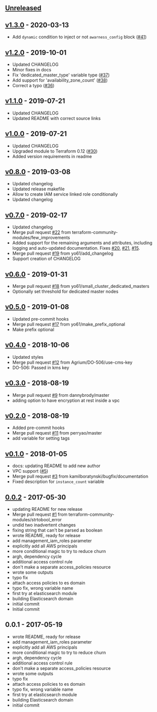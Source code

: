 <a name="unreleased"></a>
## [Unreleased]



<a name="v1.3.0"></a>
## [v1.3.0] - 2020-03-13

- Add `dynamic` condition to inject or not `awarness_config` block ([#41](https://github.com/terraform-community-modules/tf_aws_elasticsearch/issues/41))


<a name="v1.2.0"></a>
## [v1.2.0] - 2019-10-01

- Updated CHANGELOG
- Minor fixes in docs
- Fix 'dedicated_master_type' variable type ([#37](https://github.com/terraform-community-modules/tf_aws_elasticsearch/issues/37))
- Add support for 'availability_zone_count' ([#38](https://github.com/terraform-community-modules/tf_aws_elasticsearch/issues/38))
- Correct a typo ([#36](https://github.com/terraform-community-modules/tf_aws_elasticsearch/issues/36))


<a name="v1.1.0"></a>
## [v1.1.0] - 2019-07-21

- Updated CHANGELOG
- Updated README with correct source links


<a name="v1.0.0"></a>
## [v1.0.0] - 2019-07-21

- Updated CHANGELOG
- Upgraded module to Terraform 0.12 ([#30](https://github.com/terraform-community-modules/tf_aws_elasticsearch/issues/30))
- Added version requirements in readme


<a name="v0.8.0"></a>
## [v0.8.0] - 2019-03-08

- Updated changelog
- Updated release makefile
- Allow to create IAM service linked role conditionally
- Updated changelog


<a name="v0.7.0"></a>
## [v0.7.0] - 2019-02-17

- Updated changelog
- Merge pull request [#22](https://github.com/terraform-community-modules/tf_aws_elasticsearch/issues/22) from terraform-community-modules/few_improvements
- Added support for the remaining arguments and attributes, including logging and auto-updated documentation. Fixes [#20](https://github.com/terraform-community-modules/tf_aws_elasticsearch/issues/20), [#21](https://github.com/terraform-community-modules/tf_aws_elasticsearch/issues/21), [#15](https://github.com/terraform-community-modules/tf_aws_elasticsearch/issues/15).
- Merge pull request [#19](https://github.com/terraform-community-modules/tf_aws_elasticsearch/issues/19) from yo61/add_changelog
- Support creation of CHANGELOG


<a name="v0.6.0"></a>
## [v0.6.0] - 2019-01-31

- Merge pull request [#18](https://github.com/terraform-community-modules/tf_aws_elasticsearch/issues/18) from yo61/small_cluster_dedicated_masters
- Optionally set threshold for dedicated master nodes


<a name="v0.5.0"></a>
## [v0.5.0] - 2019-01-08

- Updated pre-commit hooks
- Merge pull request [#17](https://github.com/terraform-community-modules/tf_aws_elasticsearch/issues/17) from yo61/make_prefix_optional
- Make prefix optional


<a name="v0.4.0"></a>
## [v0.4.0] - 2018-10-06

- Updated styles
- Merge pull request [#12](https://github.com/terraform-community-modules/tf_aws_elasticsearch/issues/12) from Agrium/DO-506/use-cms-key
- DO-506: Passed in kms key


<a name="v0.3.0"></a>
## [v0.3.0] - 2018-08-19

- Merge pull request [#9](https://github.com/terraform-community-modules/tf_aws_elasticsearch/issues/9) from dannybrody/master
- adding option to have encryption at rest inside a vpc


<a name="v0.2.0"></a>
## [v0.2.0] - 2018-08-19

- Added pre-commit hooks
- Merge pull request [#11](https://github.com/terraform-community-modules/tf_aws_elasticsearch/issues/11) from perryao/master
- add variable for setting tags


<a name="v0.1.0"></a>
## [v0.1.0] - 2018-01-05

- docs: updating README to add new author
- VPC support ([#5](https://github.com/terraform-community-modules/tf_aws_elasticsearch/issues/5))
- Merge pull request [#3](https://github.com/terraform-community-modules/tf_aws_elasticsearch/issues/3) from kamilboratynski/bugfix/documentation
- Fixed description for `instance_count` variable


<a name="0.0.2"></a>
## [0.0.2] - 2017-05-30

- updating README for new release
- Merge pull request [#1](https://github.com/terraform-community-modules/tf_aws_elasticsearch/issues/1) from terraform-community-modules/strtobool_error
- undid two inadvertent changes
- fixing string that can't be parsed as boolean
- wrote README, ready for release
- add management_iam_roles parameter
- explicitly add all AWS principals
- more conditional magic to try to reduce churn
- argh, dependency cycle
- additional access control rule
- don't make a separate access_policies resource
- wrote some outputs
- typo fix
- attach access policies to es domain
- typo fix, wrong variable name
- first try at elasticsearch module
- building Elasticsearch domain
- initial commit
- Initial commit


<a name="0.0.1"></a>
## 0.0.1 - 2017-05-19

- wrote README, ready for release
- add management_iam_roles parameter
- explicitly add all AWS principals
- more conditional magic to try to reduce churn
- argh, dependency cycle
- additional access control rule
- don't make a separate access_policies resource
- wrote some outputs
- typo fix
- attach access policies to es domain
- typo fix, wrong variable name
- first try at elasticsearch module
- building Elasticsearch domain
- initial commit


[Unreleased]: https://github.com/terraform-community-modules/tf_aws_elasticsearch/compare/v1.3.0...HEAD
[v1.3.0]: https://github.com/terraform-community-modules/tf_aws_elasticsearch/compare/v1.2.0...v1.3.0
[v1.2.0]: https://github.com/terraform-community-modules/tf_aws_elasticsearch/compare/v1.1.0...v1.2.0
[v1.1.0]: https://github.com/terraform-community-modules/tf_aws_elasticsearch/compare/v1.0.0...v1.1.0
[v1.0.0]: https://github.com/terraform-community-modules/tf_aws_elasticsearch/compare/v0.8.0...v1.0.0
[v0.8.0]: https://github.com/terraform-community-modules/tf_aws_elasticsearch/compare/v0.7.0...v0.8.0
[v0.7.0]: https://github.com/terraform-community-modules/tf_aws_elasticsearch/compare/v0.6.0...v0.7.0
[v0.6.0]: https://github.com/terraform-community-modules/tf_aws_elasticsearch/compare/v0.5.0...v0.6.0
[v0.5.0]: https://github.com/terraform-community-modules/tf_aws_elasticsearch/compare/v0.4.0...v0.5.0
[v0.4.0]: https://github.com/terraform-community-modules/tf_aws_elasticsearch/compare/v0.3.0...v0.4.0
[v0.3.0]: https://github.com/terraform-community-modules/tf_aws_elasticsearch/compare/v0.2.0...v0.3.0
[v0.2.0]: https://github.com/terraform-community-modules/tf_aws_elasticsearch/compare/v0.1.0...v0.2.0
[v0.1.0]: https://github.com/terraform-community-modules/tf_aws_elasticsearch/compare/0.0.2...v0.1.0
[0.0.2]: https://github.com/terraform-community-modules/tf_aws_elasticsearch/compare/0.0.1...0.0.2
